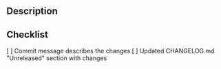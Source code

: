 ## Description


## Checklist

[ ] Commit message describes the changes
[ ] Updated CHANGELOG.md "Unreleased" section with changes
